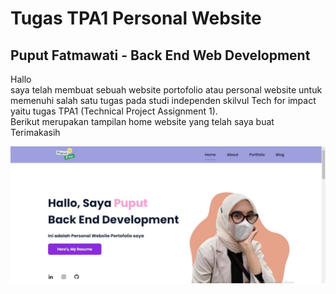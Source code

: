 # Tugas TPA1 Personal Website
## Puput Fatmawati - Back End Web Development

Hallo</br>
 saya telah membuat sebuah website portofolio atau personal website untuk memenuhi salah satu tugas pada studi independen skilvul Tech for impact yaitu tugas TPA1 (Technical Project Assignment 1). </br> 
 Berikut merupakan tampilan home website yang telah saya buat</br>
 Terimakasih
 
 ![home.png](home.jpeg)
